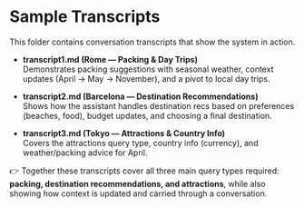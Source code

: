 # Sample Transcripts

This folder contains conversation transcripts that show the system in action.

- **transcript1.md (Rome — Packing & Day Trips)**  
  Demonstrates packing suggestions with seasonal weather, context updates (April → May → November), and a pivot to local day trips.

- **transcript2.md (Barcelona — Destination Recommendations)**  
  Shows how the assistant handles destination recs based on preferences (beaches, food), budget updates, and choosing a final destination.

- **transcript3.md (Tokyo — Attractions & Country Info)**  
  Covers the attractions query type, country info (currency), and weather/packing advice for April.

👉 Together these transcripts cover all three main query types required: **packing, destination recommendations, and attractions**, while also showing how context is updated and carried through a conversation.
